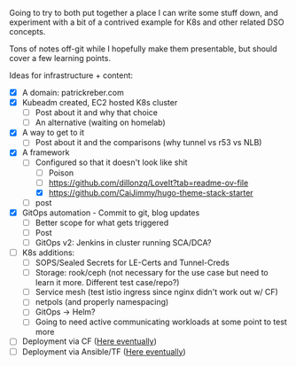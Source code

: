 Going to try to both put together a place I can write some stuff down, and experiment with a bit of a contrived example for K8s and other related DSO concepts. 

Tons of notes off-git while I hopefully make them presentable, but should cover a few learning points. 


Ideas for infrastructure + content:
* [x] A domain: patrickreber.com
* [x] Kubeadm created, EC2 hosted K8s cluster 
	* [ ] Post about it and why that choice
	* [ ] An alternative (waiting on homelab)
* [x] A way to get to it
	* [ ] Post about it and the comparisons (why tunnel vs r53 vs NLB)
* [x] A framework
	* [ ] Configured so that it doesn't look like shit
 		* [ ] Poison 
 		* [ ] https://github.com/dillonzq/LoveIt?tab=readme-ov-file
		* [X] https://github.com/CaiJimmy/hugo-theme-stack-starter
	* [ ] post
* [X] GitOps automation - Commit to git, blog updates
	* [ ] Better scope for what gets triggered
	* [ ] Post
 	* [ ] GitOps v2: Jenkins in cluster running SCA/DCA?
* [ ] K8s additions:
	* [ ] SOPS/Sealed Secrets for LE-Certs and Tunnel-Creds 
	* [ ] Storage: rook/ceph (not necessary for the use case but need to learn it more. Different test case/repo?)
	* [ ] Service mesh (test istio ingress since nginx didn't work out w/ CF)
	* [ ] netpols (and properly namespacing)
	* [ ] GitOps -> Helm? 
	* [ ] Going to need active communicating workloads at some point to test more
* [ ] Deployment via CF ([Here eventually](https://github.com/reberp/AWS-automations/tree/main/CloudFormation))
* [ ] Deployment via Ansible/TF ([Here eventually](https://github.com/reberp/AWS-automations/))
